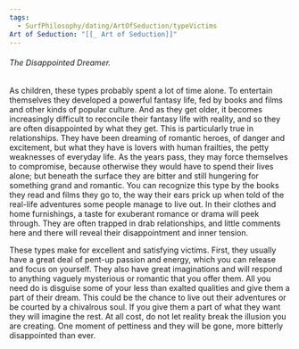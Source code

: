 ```yaml
---
tags:
  - SurfPhilosophy/dating/ArtOfSeduction/typeVictims
Art of Seduction: "[[_ Art of Seduction]]"
---
```



###### The Disappointed Dreamer.
As children, these types probably spent a lot of time alone. To entertain themselves they developed a powerful fantasy life, fed by books and films and other kinds of popular culture. And as they get older, it becomes increasingly difficult to reconcile their fantasy life with reality, and so they are often disappointed by what they get. This is particularly true in relationships. They have been dreaming of romantic heroes, of danger and excitement, but what they have is lovers with human frailties, the petty weaknesses of everyday life. As the years pass, they may force themselves to compromise, because otherwise they would have to spend their lives alone; but beneath the surface they are bitter and still hungering for something grand and romantic. You can recognize this type by the books they read and films they go to, the way their ears prick up when told of the real-life adventures some people manage to live out. In their clothes and home furnishings, a taste for exuberant romance or drama will peek through. They are often trapped in drab relationships, and little comments here and there will reveal their disappointment and inner tension.

These types make for excellent and satisfying victims. First, they usually have a great deal of pent-up passion and energy, which you can release and focus on yourself. They also have great imaginations and will respond to anything vaguely mysterious or romantic that you offer them. All you need do is disguise some of your less than exalted qualities and give them a part of their dream. This could be the chance to live out their adventures or be courted by a chivalrous soul. If you give them a part of what they want they will imagine the rest. At all cost, do not let reality break the illusion you are creating. One moment of pettiness and they will be gone, more bitterly disappointed than ever.